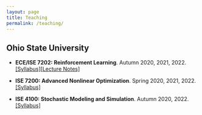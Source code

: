 ```yaml
---
layout: page
title: Teaching
permalink: /teaching/
---
```


<h2>Ohio State University</h2>

- __ECE/ISE 7202: Reinforcement Learning__. Autumn 2020, 2021, 2022. <a href="{{ site.baseurl }}/teaching/RL-syllabus">[Syllabus]</a><a href="{{ site.baseurl }}/teaching/RL-notes">[Lecture Notes]</a>

- __ISE 7200: Advanced Nonlinear Optimization__. Spring 2020, 2021, 2022. <a href="{{ site.baseurl }}/teaching/NLP-syllabus">[Syllabus]</a>

- __ISE 4100: Stochastic Modeling and Simulation__. Autumn 2020, 2022. <a href="{{ site.baseurl }}/teaching/SIM-syllabus">[Syllabus]</a>

